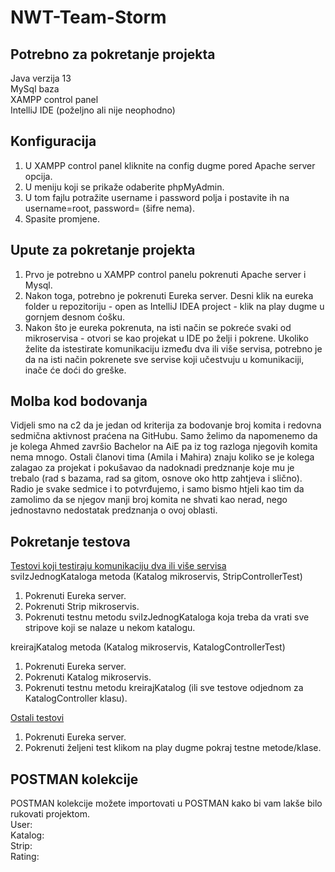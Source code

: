 # NWT-Team-Storm

## Potrebno za pokretanje projekta
Java verzija 13</br>
MySql baza</br>
XAMPP control panel</br>
IntelliJ IDE (poželjno ali nije neophodno)

## Konfiguracija
1. U XAMPP control panel kliknite na config dugme pored Apache server opcija.
2. U meniju koji se prikaže odaberite phpMyAdmin.
3. U tom fajlu potražite username i password polja i postavite ih na username=root, password= (šifre nema).
4. Spasite promjene.

## Upute za pokretanje projekta
1. Prvo je potrebno u XAMPP control panelu pokrenuti Apache server i Mysql.
2. Nakon toga, potrebno je pokrenuti Eureka server. Desni klik na eureka folder u repozitoriju - open as IntelliJ IDEA project - klik na play dugme u gornjem desnom ćošku.
3. Nakon što je eureka pokrenuta, na isti način se pokreće svaki od mikroservisa - otvori se kao projekat u IDE po želji i pokrene. Ukoliko želite da istestirate komunikaciju između dva ili više servisa, potrebno je da na isti način pokrenete sve servise koji učestvuju u komunikaciji, inače će doći do greške.

## Molba kod bodovanja
Vidjeli smo na c2 da je jedan od kriterija za bodovanje broj komita i redovna sedmična aktivnost praćena na GitHubu. Samo želimo da napomenemo da je kolega Ahmed završio Bachelor na AiE pa iz tog razloga njegovih komita nema mnogo. Ostali članovi tima (Amila i Mahira) znaju koliko se je kolega zalagao za projekat i pokušavao da nadoknadi predznanje koje mu je trebalo (rad s bazama, rad sa gitom, osnove oko http zahtjeva i slično). Radio je svake sedmice i to potvrđujemo, i samo bismo htjeli kao tim da zamolimo da se njegov manji broj komita ne shvati kao nerad, nego jednostavno nedostatak predznanja o ovoj oblasti.

## Pokretanje testova

<ins>Testovi koji testiraju komunikaciju dva ili više servisa</ins></br>
sviIzJednogKataloga metoda (Katalog mikroservis, StripControllerTest)
1. Pokrenuti Eureka server.
2. Pokrenuti Strip mikroservis.
3. Pokrenuti testnu metodu sviIzJednogKataloga koja treba da vrati sve stripove koji se nalaze u nekom katalogu.

kreirajKatalog metoda (Katalog mikroservis, KatalogControllerTest)
1. Pokrenuti Eureka server.
2. Pokrenuti Katalog mikroservis.
3. Pokrenuti testnu metodu kreirajKatalog (ili sve testove odjednom za KatalogController klasu).

<ins>Ostali testovi</ins></br>
1. Pokrenuti Eureka server.
2. Pokrenuti željeni test klikom na play dugme pokraj testne metode/klase.

## POSTMAN kolekcije
POSTMAN kolekcije možete importovati u POSTMAN kako bi vam lakše bilo rukovati projektom.</br>
User:</br>
Katalog:</br>
Strip:</br>
Rating:</br>
